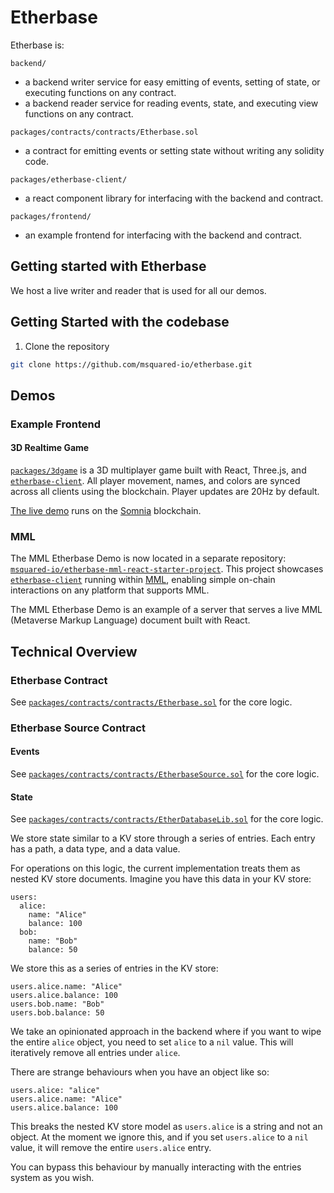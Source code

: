 # Etherbase

Etherbase is:

`backend/`
- a backend writer service for easy emitting of events, setting of state, or executing functions on any contract.
- a backend reader service for reading events, state, and executing view functions on any contract.

`packages/contracts/contracts/Etherbase.sol`
- a contract for emitting events or setting state without writing any solidity code.

`packages/etherbase-client/`
- a react component library for interfacing with the backend and contract.

`packages/frontend/`
- an example frontend for interfacing with the backend and contract.

## Getting started with Etherbase

We host a live writer and reader that is used for all our demos.

## Getting Started with the codebase

1. Clone the repository

```bash
git clone https://github.com/msquared-io/etherbase.git
```

## Demos

### Example Frontend

#### 3D Realtime Game
[`packages/3dgame`](./packages/3dgame) is a 3D multiplayer game built with React, Three.js, and [`etherbase-client`](./packages/etherbase-client).
All player movement, names, and colors are synced across all clients using the blockchain. Player updates are 20Hz by default.

[The live demo](https://etherbase-demo-3dgame-496683047294.europe-west2.run.app/) runs on the [Somnia](https://somnia.network/) blockchain.

### MML

The MML Etherbase Demo is now located in a separate repository: [`msquared-io/etherbase-mml-react-starter-project`](https://github.com/msquared-io/etherbase-mml-react-starter-project). 
This project showcases [`etherbase-client`](./packages/etherbase-client) running within [MML](https://mml.io/), enabling simple on-chain interactions on any platform that supports MML.

The MML Etherbase Demo is an example of a server that serves a live MML (Metaverse Markup Language) document built with React.

## Technical Overview

### Etherbase Contract

See [`packages/contracts/contracts/Etherbase.sol`](./packages/contracts/contracts/Etherbase.sol) for the core logic.

### Etherbase Source Contract

#### Events

See [`packages/contracts/contracts/EtherbaseSource.sol`](./packages/contracts/contracts/EtherbaseSource.sol) for the core logic.

#### State

See [`packages/contracts/contracts/EtherDatabaseLib.sol`](./packages/contracts/contracts/EtherDatabaseLib.sol) for the core logic.

We store state similar to a KV store through a series of entries. Each entry has a path, a data type, and a data value.

For operations on this logic, the current implementation treats them as nested KV store documents. Imagine you have this data in your KV store:

```
users:
  alice:
    name: "Alice"
    balance: 100
  bob:
    name: "Bob"
    balance: 50
```

We store this as a series of entries in the KV store:

```
users.alice.name: "Alice"
users.alice.balance: 100
users.bob.name: "Bob"
users.bob.balance: 50
```

We take an opinionated approach in the backend where if you want to wipe the entire `alice` object, you need to set `alice` to a `nil` value.
This will iteratively remove all entries under `alice`.

There are strange behaviours when you have an object like so:

```
users.alice: "alice"
users.alice.name: "Alice"
users.alice.balance: 100
```

This breaks the nested KV store model as `users.alice` is a string and not an object. At the moment we ignore this, and if you set `users.alice` to a `nil` value, it will remove the entire `users.alice` entry.

You can bypass this behaviour by manually interacting with the entries system as you wish.
